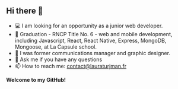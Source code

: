 ## Hi there 👋
- 💻 I am looking for an opportunity as a junior web developer.
- 🌱 Graduation - RNCP Title No. 6 - web and mobile development, including Javascript, React, React Native, Express, MongoDB, Mongoose, at La Capsule school.
- 🔭 I was former communications manager and graphic designer.
- 💬 Ask me if you have any questions
- 📫 How to reach me: contact@lauraturjman.fr

**Welcome to my GitHub!**

<!--
**lturjman/lturjman** is a ✨ _special_ ✨ repository because its `README.md` (this file) appears on your GitHub profile.

Here are some ideas to get you started:

- 🔭 I’m currently working on ...
- 🌱 I’m currently learning ...
- 👯 I’m looking to collaborate on ...
- 🤔 I’m looking for help with ...
- 💬 Ask me about ...
- 📫 How to reach me: ...
- 😄 Pronouns: ...
- ⚡ Fun fact: ...
-->
